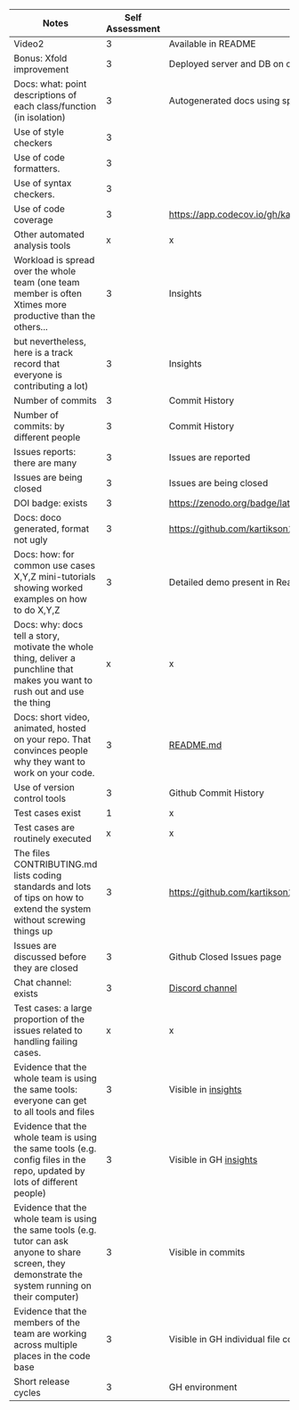 |Notes|Self Assessment|evidence|
|-----|---------------|--------|
|Video2|3|Available in README|
|Bonus: Xfold improvement|3|Deployed server and DB on cloud (Details available in README)|
|Docs: what: point descriptions of each class/function (in isolation)|3|Autogenerated docs using sphinx [docs](https://github.com/kartikson1/slackpoint/tree/main/docs/source) present |
|Use of style checkers|3||
|Use of code formatters.|3||
|Use of syntax checkers.|3||
|Use of code coverage|3|https://app.codecov.io/gh/kartikson1/slackpoint|
|Other automated analysis tools|x|x|
|Workload is spread over the whole team (one team member is often Xtimes more productive than the others...|3|Insights|
|but nevertheless, here is a track record that everyone is contributing a lot)|3|Insights|
|Number of commits|3|Commit History|
|Number of commits: by different people|3|Commit History|
|Issues reports: there are many|3|Issues are reported|
|Issues are being closed|3|Issues are being closed|
|DOI badge: exists|3|https://zenodo.org/badge/latestdoi/570734706|
|Docs: doco generated, format not ugly|3|https://github.com/kartikson1/slackpoint/tree/main/docs|
|Docs: how: for common use cases X,Y,Z mini-tutorials showing worked examples on how to do X,Y,Z|3|Detailed demo present in Readme.md|
|Docs: why: docs tell a story, motivate the whole thing, deliver a punchline that makes you want to rush out and use the thing|x|x|
|Docs: short video, animated, hosted on your repo. That convinces people why they want to work on your code.|3|[README.md](https://github.com/kartikson1/slackpoint/blob/main/backend/README.md)|
|Use of version control tools|3|Github Commit History|
|Test cases exist|1|x|
|Test cases are routinely executed|x|x|
|The files CONTRIBUTING.md lists coding standards and lots of tips on how to extend the system without screwing things up|3|https://github.com/kartikson1/slackpoint/blob/main/CONTRIBUTING.md|
|Issues are discussed before they are closed|3|Github Closed Issues page|
|Chat channel: exists|3|[Discord channel](https://discord.gg/2PKBMapCKz)|
|Test cases: a large proportion of the issues related to handling failing cases.|x|x|
|Evidence that the whole team is using the same tools: everyone can get to all tools and files|3|Visible in [insights](https://github.com/kartikson1/slackpoint/graphs/contributors)|
|Evidence that the whole team is using the same tools (e.g. config files in the repo, updated by lots of different people)|3|Visible in GH [insights](https://github.com/kartikson1/slackpoint/graphs/contributors)|
|Evidence that the whole team is using the same tools (e.g. tutor can ask anyone to share screen, they demonstrate the system running on their computer)|3|Visible in commits|
|Evidence that the members of the team are working across multiple places in the code base|3|Visible in GH individual file contributors|
|Short release cycles|3|GH environment|
